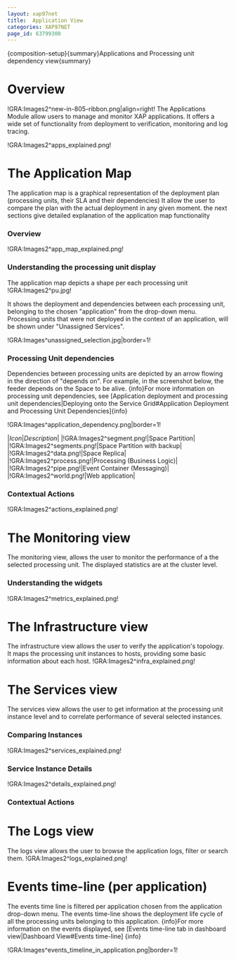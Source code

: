 ```yaml
---
layout: xap97net
title:  Application View
categories: XAP97NET
page_id: 63799300
---
```


{composition-setup}{summary}Applications and Processing unit dependency view{summary}

# Overview

!GRA:Images2^new-in-805-ribbon.png|align=right!
The Applications Module allow users to manage and monitor XAP applications.
It offers a wide set of functionality from deployment to verification, monitoring and log tracing.

!GRA:Images2^apps_explained.png!

# The Application Map

The application map is a graphical representation of the deployment plan (processing units, their SLA and their dependencies)
It allow the user to compare the plan with the actual deployment in any given moment. the next sections give detailed explanation of the application map functionality

### Overview

!GRA:Images2^app_map_explained.png!

### Understanding the processing unit display

The application map depicts a shape per each processing unit
!GRA:Images2^pu.jpg!

It shows the deployment and dependencies between each processing unit, belonging to the chosen "application" from the drop-down menu.
Processing units that were not deployed in the context of an application, will be shown under "Unassigned Services".

!GRA:Images^unassigned_selection.jpg|border=1!

### Processing Unit dependencies

Dependencies between processing units are depicted by an arrow flowing in the direction of "depends on".
For example, in the screenshot below, the feeder depends on the Space to be alive.
{info}For more information on processing unit dependencies, see [Application deployment and processing unit dependencies|Deploying onto the Service Grid#Application Deployment and Processing Unit Dependencies]{info}

!GRA:Images^application_dependency.png|border=1!

|*Icon*|*Description*|
|!GRA:Images2^segment.png!|Space Partition|
|!GRA:Images2^segments.png!|Space Partition with backup|
|!GRA:Images2^data.png!|Space Replica|
|!GRA:Images2^process.png!|Processing (Business Logic)|
|!GRA:Images2^pipe.png!|Event Container (Messaging)|
|!GRA:Images2^world.png!|Web application|

### Contextual Actions

!GRA:Images2^actions_explained.png!

# The Monitoring view

The monitoring view, allows the user to monitor the performance of a the selected processing unit. The displayed statistics are at the cluster level.

### Understanding the widgets

!GRA:Images2^metrics_explained.png!

# The Infrastructure view

The infrastructure view allows the user to verify the application's topology. It maps the processing unit instances to hosts, providing some basic information about each host.
!GRA:Images2^infra_explained.png!

# The Services view

The services view allows the user to get information at the processing unit instance level and to correlate performance of several selected instances.

### Comparing Instances

!GRA:Images2^services_explained.png!

### Service Instance Details

!GRA:Images2^details_explained.png!

### Contextual Actions

# The Logs view

The logs view allows the user to browse the application logs, filter or search them.
!GRA:Images2^logs_explained.png!

# Events time-line (per application)

The events time line is filtered per application chosen from the application drop-down menu.
The events time-line shows the deployment life cycle of all the processing units belonging to this application.
{info}For more information on the events displayed, see [Events time-line tab in dashboard view|Dashboard View#Events time-line] {info}

!GRA:Images^events_timeline_in_application.png|border=1!
